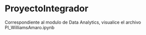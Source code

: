 # ProyectoIntegrador
Correspondiente al modulo de Data Analytics, visualice el archivo PI_WilliamsAmaro.ipynb
